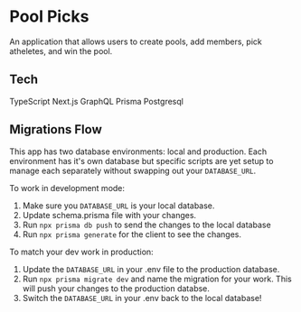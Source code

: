 # Pool Picks
An application that allows users to create pools, add members, pick atheletes, and win the pool.

## Tech
TypeScript
Next.js
GraphQL
Prisma
Postgresql


## Migrations Flow
This app has two database environments: local and production. Each environment has it's own database but specific scripts are yet setup to manage each separately without swapping out your `DATABASE_URL`.

To work in development mode:
1. Make sure you `DATABASE_URL` is your local database.
2. Update schema.prisma file with your changes.
3. Run `npx prisma db push` to send the changes to the local database
4. Run `npx prisma generate` for the client to see the changes.

To match your dev work in production:
1. Update the `DATABASE_URL` in your .env file to the production database.
2. Run `npx prisma migrate dev` and name the migration for your work. This will push your changes to the production databse.
3. Switch the `DATABASE_URL` in your .env back to the local database! 
